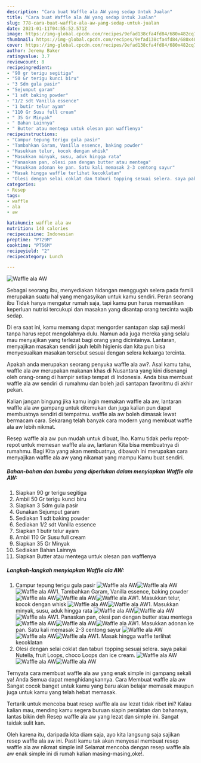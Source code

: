 ```yaml
---
description: "Cara buat Waffle ala AW yang sedap Untuk Jualan"
title: "Cara buat Waffle ala AW yang sedap Untuk Jualan"
slug: 778-cara-buat-waffle-ala-aw-yang-sedap-untuk-jualan
date: 2021-01-11T04:55:52.571Z
image: https://img-global.cpcdn.com/recipes/9efad138cfa4fd84/680x482cq70/waffle-ala-aw-foto-resep-utama.jpg
thumbnail: https://img-global.cpcdn.com/recipes/9efad138cfa4fd84/680x482cq70/waffle-ala-aw-foto-resep-utama.jpg
cover: https://img-global.cpcdn.com/recipes/9efad138cfa4fd84/680x482cq70/waffle-ala-aw-foto-resep-utama.jpg
author: Jeremy Baker
ratingvalue: 3.7
reviewcount: 8
recipeingredient:
- "90 gr terigu segitiga"
- "50 Gr terigu kunci biru"
- "3 Sdm gula pasir"
- "Sejumput garam"
- "1 sdt baking powder"
- "1/2 sdt Vanilla essence"
- "1 butir telur ayam"
- "110 Gr Susu full cream"
- " 35 Gr Minyak"
- " Bahan Lainnya"
- " Butter atau mentega untuk olesan pan wafflenya"
recipeinstructions:
- "Campur tepung terigu gula pasir"
- "Tambahkan Garam, Vanilla essence, baking powder"
- "Masukkan telur, kocok dengan whisk"
- "Masukkan minyak, susu, aduk hingga rata"
- "Panaskan pan, olesi pan dengan butter atau mentega"
- "Masukkan adonan ke pan. Satu kali memasak 2-3 centong sayur"
- "Masak hingga waffle terlihat kecoklatan"
- "Olesi dengan selai coklat dan taburi topping sesuai selera. saya pakai Nutella, fruit Loops, choco Loops dan ice cream."
categories:
- Resep
tags:
- waffle
- ala
- aw

katakunci: waffle ala aw 
nutrition: 140 calories
recipecuisine: Indonesian
preptime: "PT29M"
cooktime: "PT56M"
recipeyield: "2"
recipecategory: Lunch

---
```



![Waffle ala AW](https://img-global.cpcdn.com/recipes/9efad138cfa4fd84/680x482cq70/waffle-ala-aw-foto-resep-utama.jpg)

Sebagai seorang ibu, menyediakan hidangan menggugah selera pada famili merupakan suatu hal yang mengasyikan untuk kamu sendiri. Peran seorang ibu Tidak hanya mengatur rumah saja, tapi kamu pun harus memastikan keperluan nutrisi tercukupi dan masakan yang disantap orang tercinta wajib sedap.

Di era  saat ini, kamu memang dapat mengorder santapan siap saji meski tanpa harus repot mengolahnya dulu. Namun ada juga mereka yang selalu mau menyajikan yang terlezat bagi orang yang dicintainya. Lantaran, menyajikan masakan sendiri jauh lebih higienis dan kita pun bisa menyesuaikan masakan tersebut sesuai dengan selera keluarga tercinta. 



Apakah anda merupakan seorang penyuka waffle ala aw?. Asal kamu tahu, waffle ala aw merupakan makanan khas di Nusantara yang kini disenangi oleh orang-orang di hampir setiap tempat di Indonesia. Anda bisa membuat waffle ala aw sendiri di rumahmu dan boleh jadi santapan favoritmu di akhir pekan.

Kalian jangan bingung jika kamu ingin memakan waffle ala aw, lantaran waffle ala aw gampang untuk ditemukan dan juga kalian pun dapat membuatnya sendiri di tempatmu. waffle ala aw boleh dimasak lewat bermacam cara. Sekarang telah banyak cara modern yang membuat waffle ala aw lebih nikmat.

Resep waffle ala aw pun mudah untuk dibuat, lho. Kamu tidak perlu repot-repot untuk memesan waffle ala aw, lantaran Kita bisa membuatnya di rumahmu. Bagi Kita yang akan membuatnya, dibawah ini merupakan cara menyajikan waffle ala aw yang nikamat yang mampu Kamu buat sendiri.

<!--inarticleads1-->

##### Bahan-bahan dan bumbu yang diperlukan dalam menyiapkan Waffle ala AW:

1. Siapkan 90 gr terigu segitiga
1. Ambil 50 Gr terigu kunci biru
1. Siapkan 3 Sdm gula pasir
1. Gunakan Sejumput garam
1. Sediakan 1 sdt baking powder
1. Sediakan 1/2 sdt Vanilla essence
1. Siapkan 1 butir telur ayam
1. Ambil 110 Gr Susu full cream
1. Siapkan  35 Gr Minyak
1. Sediakan  Bahan Lainnya
1. Siapkan  Butter atau mentega untuk olesan pan wafflenya




<!--inarticleads2-->

##### Langkah-langkah menyiapkan Waffle ala AW:

1. Campur tepung terigu gula pasir
<img src="//assets-global.cpcdn.com/assets/icons/button_play-2c75c40dde080a61004c1f40b05d8f140eaff45d7e9e6481dc71c63d2e7c4909.png" alt="Waffle ala AW"><img src="//assets-global.cpcdn.com/assets/icons/button_play-2c75c40dde080a61004c1f40b05d8f140eaff45d7e9e6481dc71c63d2e7c4909.png" alt="Waffle ala AW"><img src="//assets-global.cpcdn.com/assets/icons/button_play-2c75c40dde080a61004c1f40b05d8f140eaff45d7e9e6481dc71c63d2e7c4909.png" alt="Waffle ala AW">1. Tambahkan Garam, Vanilla essence, baking powder
<img src="//assets-global.cpcdn.com/assets/icons/button_play-2c75c40dde080a61004c1f40b05d8f140eaff45d7e9e6481dc71c63d2e7c4909.png" alt="Waffle ala AW"><img src="//assets-global.cpcdn.com/assets/icons/button_play-2c75c40dde080a61004c1f40b05d8f140eaff45d7e9e6481dc71c63d2e7c4909.png" alt="Waffle ala AW"><img src="//assets-global.cpcdn.com/assets/icons/button_play-2c75c40dde080a61004c1f40b05d8f140eaff45d7e9e6481dc71c63d2e7c4909.png" alt="Waffle ala AW">1. Masukkan telur, kocok dengan whisk
<img src="//assets-global.cpcdn.com/assets/icons/button_play-2c75c40dde080a61004c1f40b05d8f140eaff45d7e9e6481dc71c63d2e7c4909.png" alt="Waffle ala AW"><img src="//assets-global.cpcdn.com/assets/icons/button_play-2c75c40dde080a61004c1f40b05d8f140eaff45d7e9e6481dc71c63d2e7c4909.png" alt="Waffle ala AW">1. Masukkan minyak, susu, aduk hingga rata
<img src="//assets-global.cpcdn.com/assets/icons/button_play-2c75c40dde080a61004c1f40b05d8f140eaff45d7e9e6481dc71c63d2e7c4909.png" alt="Waffle ala AW"><img src="//assets-global.cpcdn.com/assets/icons/button_play-2c75c40dde080a61004c1f40b05d8f140eaff45d7e9e6481dc71c63d2e7c4909.png" alt="Waffle ala AW"><img src="//assets-global.cpcdn.com/assets/icons/button_play-2c75c40dde080a61004c1f40b05d8f140eaff45d7e9e6481dc71c63d2e7c4909.png" alt="Waffle ala AW">1. Panaskan pan, olesi pan dengan butter atau mentega
<img src="//assets-global.cpcdn.com/assets/icons/button_play-2c75c40dde080a61004c1f40b05d8f140eaff45d7e9e6481dc71c63d2e7c4909.png" alt="Waffle ala AW"><img src="//assets-global.cpcdn.com/assets/icons/button_play-2c75c40dde080a61004c1f40b05d8f140eaff45d7e9e6481dc71c63d2e7c4909.png" alt="Waffle ala AW"><img src="//assets-global.cpcdn.com/assets/icons/button_play-2c75c40dde080a61004c1f40b05d8f140eaff45d7e9e6481dc71c63d2e7c4909.png" alt="Waffle ala AW">1. Masukkan adonan ke pan. Satu kali memasak 2-3 centong sayur
<img src="//assets-global.cpcdn.com/assets/icons/button_play-2c75c40dde080a61004c1f40b05d8f140eaff45d7e9e6481dc71c63d2e7c4909.png" alt="Waffle ala AW"><img src="//assets-global.cpcdn.com/assets/icons/button_play-2c75c40dde080a61004c1f40b05d8f140eaff45d7e9e6481dc71c63d2e7c4909.png" alt="Waffle ala AW"><img src="//assets-global.cpcdn.com/assets/icons/button_play-2c75c40dde080a61004c1f40b05d8f140eaff45d7e9e6481dc71c63d2e7c4909.png" alt="Waffle ala AW">1. Masak hingga waffle terlihat kecoklatan
1. Olesi dengan selai coklat dan taburi topping sesuai selera. saya pakai Nutella, fruit Loops, choco Loops dan ice cream.
<img src="//assets-global.cpcdn.com/assets/icons/button_play-2c75c40dde080a61004c1f40b05d8f140eaff45d7e9e6481dc71c63d2e7c4909.png" alt="Waffle ala AW"><img src="//assets-global.cpcdn.com/assets/icons/button_play-2c75c40dde080a61004c1f40b05d8f140eaff45d7e9e6481dc71c63d2e7c4909.png" alt="Waffle ala AW"><img src="//assets-global.cpcdn.com/assets/icons/button_play-2c75c40dde080a61004c1f40b05d8f140eaff45d7e9e6481dc71c63d2e7c4909.png" alt="Waffle ala AW">



Ternyata cara membuat waffle ala aw yang enak simple ini gampang sekali ya! Anda Semua dapat menghidangkannya. Cara Membuat waffle ala aw Sangat cocok banget untuk kamu yang baru akan belajar memasak maupun juga untuk kamu yang telah hebat memasak.

Tertarik untuk mencoba buat resep waffle ala aw lezat tidak ribet ini? Kalau kalian mau, mending kamu segera buruan siapin peralatan dan bahannya, lantas bikin deh Resep waffle ala aw yang lezat dan simple ini. Sangat taidak sulit kan. 

Oleh karena itu, daripada kita diam saja, ayo kita langsung saja sajikan resep waffle ala aw ini. Pasti kamu tak akan menyesal membuat resep waffle ala aw nikmat simple ini! Selamat mencoba dengan resep waffle ala aw enak simple ini di rumah kalian masing-masing,oke!.

